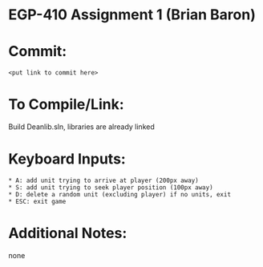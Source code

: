 # EGP-410 Assignment 1 (Brian Baron)

# Commit:
	<put link to commit here>

# To Compile/Link:
Build Deanlib.sln, libraries are already linked

# Keyboard Inputs:
	* A: add unit trying to arrive at player (200px away)
	* S: add unit trying to seek player position (100px away)
	* D: delete a random unit (excluding player) if no units, exit
	* ESC: exit game
# Additional Notes:
none